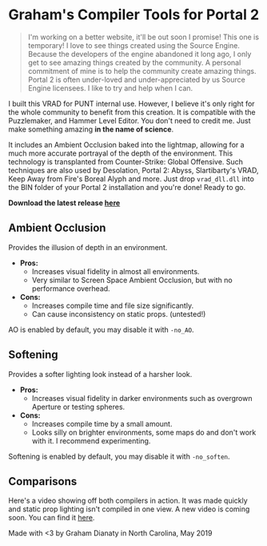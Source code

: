 
# Graham's Compiler Tools for Portal 2
> I'm working on a better website, it'll be out soon I promise! This one is temporary!
I love to see things created using the Source Engine. Because the developers of the engine abandoned it long ago, I only get to see amazing things created by the community. A personal commitment of mine is to help the community create amazing things. Portal 2 is often under-loved and under-appreciated by us Source Engine licensees. I like to try and help when I can.

I built this VRAD for PUNT internal use. However, I believe it's only right for the whole community to benefit from this creation. It is compatible with the Puzzlemaker, and Hammer Level Editor. You don't need to credit me. Just make something amazing **in the name of science**.

It includes an Ambient Occlusion baked into the lightmap, allowing for a much more accurate portrayal of the depth of the environment. This technology is transplanted from Counter-Strike: Global Offensive. Such techniques are also used by Desolation, Portal 2: Abyss, Slartibarty's VRAD, Keep Away from Fire's Boreal Alyph and more.
Just drop `vrad_dll.dll` into the BIN folder of your Portal 2 installation and you're done! Ready to go.


**Download the latest release [here](https://github.com/gdianaty/grahams-compiler-tools/releases)**


## Ambient Occlusion
Provides the illusion of depth in an environment.
- **Pros:**
	 - Increases visual fidelity in almost all environments.
	 - Very similar to Screen Space Ambient Occlusion, but with no performance overhead.
 - **Cons:**
	 - Increases compile time and file size significantly.
	 - Can cause inconsistency on static props. (untested!)

AO is enabled by default, you may disable it with `-no_AO`.

## Softening
Provides a softer lighting look instead of a harsher look.
- **Pros:**
	 - Increases visual fidelity in darker environments such as overgrown Aperture or testing spheres.
 - **Cons:**
	 - Increases compile time by a small amount.
	 - Looks silly on brighter environments, some maps do and don't work with it. I recommend experimenting.

Softening is enabled by default, you may disable it with `-no_soften`.

## Comparisons
Here's a video showing off both compilers in action. It was made quickly and static prop lighting isn't compiled in one view. A new video is coming soon. You can find it [here](https://youtu.be/bUQccVQA9SY).

Made with <3 by Graham Dianaty in North Carolina, May 2019

